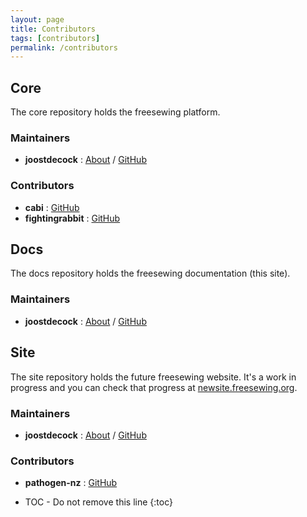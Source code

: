 ```yaml
---
layout: page
title: Contributors
tags: [contributors]
permalink: /contributors
---
```

## Core

The core repository holds the freesewing platform.

### Maintainers

- **joostdecock** : [About](/about/joostdecock) / [GitHub](https://github.com/joostdecock)

### Contributors

- **cabi** : [GitHub](https://github.com/cabi)
- **fightingrabbit** : [GitHub](https://github.com/fightingrabbit)

## Docs 

The docs repository holds the freesewing documentation (this site).

### Maintainers

- **joostdecock** : [About](/about/joostdecock) / [GitHub](https://github.com/joostdecock)

## Site

The site repository holds the future freesewing website. It's a work in progress 
and you can check that progress at [newsite.freesewing.org](https://newsite.freesewing.org/).

### Maintainers

- **joostdecock** : [About](/about/joostdecock) / [GitHub](https://github.com/joostdecock)

### Contributors

- **pathogen-nz** : [GitHub](https://github.com/pathogen-nz)


* TOC - Do not remove this line
{:toc}

